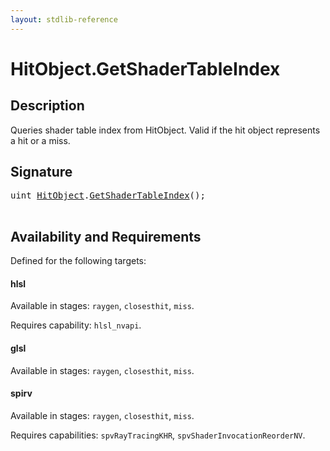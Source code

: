 ```yaml
---
layout: stdlib-reference
---
```


# HitObject\.GetShaderTableIndex

## Description

Queries shader table index from HitObject. Valid if the hit object represents a hit or a miss.




## Signature 

<pre>
<span class="code_keyword">uint</span> <a href="../types/hitobject-03/index" class="code_type">HitObject</a>.<a href="getshadertableindex-039e">GetShaderTableIndex</a>();

</pre>

## Availability and Requirements

Defined for the following targets:

#### hlsl
Available in stages: `raygen`, `closesthit`, `miss`.

Requires capability: `hlsl_nvapi`.
#### glsl
Available in stages: `raygen`, `closesthit`, `miss`.

#### spirv
Available in stages: `raygen`, `closesthit`, `miss`.

Requires capabilities: `spvRayTracingKHR`, `spvShaderInvocationReorderNV`.


